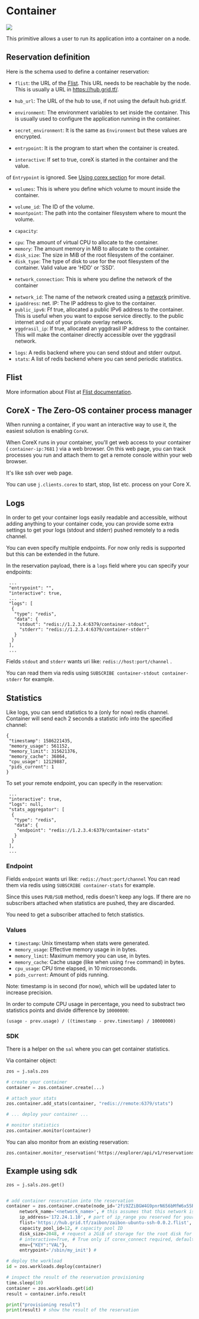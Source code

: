 # Container

![](img/containers_real.png)

This primitive allows a user to run its application into a container on a node.

## Reservation definition

Here is the schema used to define a container reservation:

* `flist`: the URL of the [Flist](#Flist). This URL needs to be reachable by the node. This is usually a URL in https://hub.grid.tf/.

* `hub_url`: The URL of the hub to use, if not using the default hub.grid.tf.
* `environment`: The environment variables to set inside the container. This is usually used to configure the application running in the container.
* `secret_environment`: It is the same as `Environment` but these values are encrypted.
* `entrypoint`: It is the program to start when the container is created.
* `interactive`: If set to true, coreX is started in the container and the value.

of `Entrypoint` is ignored. See [Using corex section](solution_container)
for more detail.


* `volumes`: This is where you define which volume to mount inside the container.
 - `volume_id`: The ID of the volume.
 - `mountpoint`: The path into the container filesystem where to mount the volume.

* `capacity`:

 - `cpu`: The amount of virtual CPU to allocate to the container.
 - `memory`: The amount memory in MiB to allocate to the container.
 - `disk_size`: The size in MiB of the root filesystem of the container.
 - `disk_type`: The type of disk to use for the root filesystem of the container.
 Valid value are 'HDD' or 'SSD'.

* `network_connection`: This is where you define the network of the container

 - `network_id`: The name of the network created using a [network](network)
 primitive.
 - `ipaddress`: net. IP: The IP address to give to the container.
 - `public_ipv6`: Ff true, allocated a public IPv6 address to the container. This is useful when you want to expose service directly.
 to the public internet and out of your private overlay network.
 - `yggdrasil_ip`: If true, allocated an yggdrasil IP address to the container. This will make the container directly accessible over the yggdrasil network.

* `logs`: A redis backend where you can send stdout and stderr output.
* `stats`: A list of redis backend where you can send periodic statistics.

## Flist

More information about Flist at [Flist documentation](architecture_flist).

## CoreX - The Zero-OS container process manager

When running a container, if you want an interactive way to use it, the easiest solution is enabling `CoreX`.

When CoreX runs in your container, you'll get web access to your container ( `container-ip:7681` ) via a web browser.
On this web page, you can track processes you run and attach them to get a remote console within your web browser.

It's like ssh over web page.

You can use `j.clients.corex` to start, stop, list etc. process on your Core X.

## Logs

In order to get your container logs easily readable and accessible, without adding anything to your container code, you can
provide some extra settings to get your logs (stdout and stderr) pushed remotely to a redis channel.

You can even specify multiple endpoints. For now only redis is supported but this can be extended in the future.

In the reservation payload, there is a `logs` field where you can specify your endpoints:

```
 ...
 "entrypoint": "",
 "interactive": true,
 ...
 "logs": [
  {
   "type": "redis",
   "data": {
    "stdout": "redis://1.2.3.4:6379/container-stdout",
     "stderr": "redis://1.2.3.4:6379/container-stderr"
   }
  }
 ],
 ...
```

Fields `stdout` and `stderr` wants uri like: `redis://host:port/channel` .

You can read them via redis using `SUBSCRIBE container-stdout container-stderr` for example.

## Statistics

Like logs, you can send statistics to a (only for now) redis channel. Container will send each 2 seconds a statistic info into
the specified channel:

```
{
 "timestamp": 1586221435,
 "memory_usage": 561152,
 "memory_limit": 315621376,
 "memory_cache": 36864,
 "cpu_usage": 12129887,
 "pids_current": 1
}
```

To set your remote endpoint, you can specify in the reservation:

```
 ...
 "interactive": true,
 "logs": null,
 "stats_aggregator": [
  {
   "type": "redis",
   "data": {
    "endpoint": "redis://1.2.3.4:6379/container-stats"
   }
  }
 ],
 ...
```


### Endpoint

Fields `endpoint` wants uri like: `redis://host:port/channel`
You can read them via redis using `SUBSCRIBE container-stats` for example.

Since this uses `PUB/SUB` method, redis doesn't keep any logs. If there are no
subscribers attached when statistics are pushed, they are discarded.

You need to get a subscriber attached to fetch statistics.

### Values

- `timestamp`: Unix timestamp when stats were generated.
- `memory_usage`: Effective memory usage in in bytes.
- `memory_limit`: Maximum memory you can use, in bytes.
- `memory_cache`: Cache usage (like when using `free` command) in bytes.
- `cpu_usage`: CPU time elapsed, in 10 microseconds.
- `pids_current`: Amount of pids running.

Note: timestamp is in second (for now), which will be updated later to increase precision.

In order to compute CPU usage in percentage, you need to substract two statistics points and
divide difference by `10000000`:
```
(usage - prev.usage) / ((timestamp - prev.timestamp) / 10000000)
```

### SDK

There is a helper on the `sal` where you can get container statistics.

Via container object:
```python
zos = j.sals.zos

# create your container
container = zos.container.create(...)

# attach your stats
zos.container.add_stats(container, "redis://remote:6379/stats")

# ... deploy your container ...

# monitor statistics
zos.container.monitor(container)
```

You can also monitor from an existing reservation:
```
zos.container.monitor_reservation('https://explorer/api/v1/reservations/workloads/103')
```

## Example using sdk

``` python
zos = j.sals.zos.get()


# add container reservation into the reservation
container = zos.container.create(node_id='2fi9ZZiBGW4G9pnrN656bMfW6x55RSoHDeMrd9pgSA8T', # one of the node_id s that is part of the network
     network_name='<network_name>', # this assumes that this network is already provisioned on the node
     ip_address='172.24.1.10', # part of ip_range you reserved for your network xxx.xxx.1.10
     flist='https://hub.grid.tf/zaibon/zaibon-ubuntu-ssh-0.0.2.flist', # Flist of the container you want to install,
     capacity_pool_id=12, # capacity pool ID
     disk_size=2048, # request a 2GiB of storage for the root disk for the container
     # interactive=True, # True only if corex_connect required, default false
     env={"KEY":"VAL"},
     entrypoint='/sbin/my_init') #

# deploy the workload
id = zos.workloads.deploy(container)

# inspect the result of the reservation provisioning
time.sleep(10)
container = zos.workloads.get(id)
result = container.info.result

print("provisioning result")
print(result) # show the result of the reservation
```
